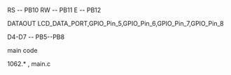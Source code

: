 RS -- PB10
RW -- PB11
E  -- PB12

DATAOUT	LCD_DATA_PORT,GPIO_Pin_5,GPIO_Pin_6,GPIO_Pin_7,GPIO_Pin_8

D4-D7 -- PB5--PB8


main code

1062.* , main.c